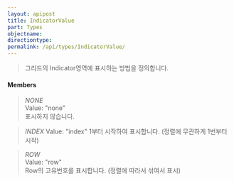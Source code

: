 ```yaml
---
layout: apipost
title: IndicatorValue
part: Types
objectname: 
directiontype: 
permalink: /api/types/IndicatorValue/
---
```



> 그리드의 Indicator영역에 표시하는 방법을 정의합니다.

#### Members

> *NONE*  
> Value: "none"  
> 표시하지 않습니다.                                        

> *INDEX*
> Value: "index" 
> 1부터 시작하여 표시합니다. (정렬에 무관하게 1번부터 시작) 

> *ROW*   
> Value: "row"  
> Row의 고유번호를 표시합니다. (정렬에 따라서 섞여서 표시)  


